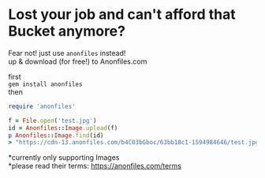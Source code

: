 # Lost your job and can't afford that Bucket anymore?

Fear not! just use `anonfiles` instead!  
up & download (for free!) to Anonfiles.com 

first  
`gem install anonfiles`  
then  
```ruby
require 'anonfiles'

f = File.open('test.jpg')
id = Anonfiles::Image.upload(f)
p Anonfiles::Image.find(id)
> "https://cdn-13.anonfiles.com/b4C03bGboc/63bb18c1-1594984646/test.jpg"
```

*currently only supporting Images  
*please read their terms: https://anonfiles.com/terms